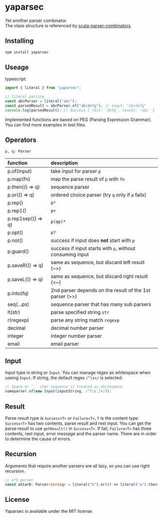 # yaparsec

Yet another parser combinator.  
The class structure is referenced by [scala-parser-combinators](https://github.com/scala/scala-parser-combinators).

## Installing

```bash
npm install yaparsec
```

## Useage

typescript:  

```typescript
import { literal } from "yaparsec";

// literal parsing
const abcParser = literal("abc");
const parsedResult = abcParser.of("abcdefg"); // input: "abcdefg"
console.log(parsedResult); // Success { rest: 'defg', result: 'abc' }
```

Implemented functions are based on PEG (Parsing Expression Grammar). You can find more examples in test files.

## Operators

`p, q: Parser`  

| function | description |
|:---------|:------------|
|p.of(input)|take input for parser `p`|
|p.map(fn)|map the parse result of `p` with `fn`|
|p.then(() => q)|sequence parser|
|p.or(() => q)|ordered choice parser (try `q` only if `p` fails)|
|p.rep()|`p*`|
|p.rep1()|`p+`|
|p.rep1sep(() => q)|`p(qp)*`|
|p.opt()|`p?`|
|p.not()|success if input does **not** start with `p`|
|p.guard()|success if input starts with `p`, without consuming input|
|p.saveR(() => q)|same as sequence, but discard left result (~>)|
|p.saveL(() => q)|same as sequence, but discard right result (<~)|
|p.into(fq)|2nd parser depends on the result of the 1st parser (>>)|
|seq(...ps)|sequence parser that has many sub parsers|
|lt(str)|parse specified string `str`|
|r(regexp)|parse any string match `regexp`|
|decimal|decimal number parser|
|integer|integer number parser|
|email|email parser|

## Input

Input type is string or `Input`. You can manage regex as whitespace when useing `Input`.  If string, the default regex `/^\s+/` is selected.

```typescript
// Space or `,` char sequence is treated as whitespace
someparser.of(new Input(inputString, /^[\s,]+/));
```

## Result

Parse result type is `Success<T>` or `Failure<T>`, `T` is the content type. `Success<T>` has two contents, parse result and rest input. You can get the parse result to use `getResult()` in `Success<T>`. If fail, `Failure<T>` has three contents, rest input, error message and the parser name. There are in order to determine the cause of errors.

## Recursion

Arguments that require another parsers are all lazy, so you can use right recursion.

```typescript
// a*b parser
const aStarB: Parser<string> = literal("b").or(() => literal("a").then(() => aStarB).map(ret => ret[0] + ret[1]));
```

## License

Yaparsec is available under the MIT license.
